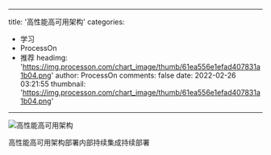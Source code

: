 
---
title: '高性能高可用架构'
categories: 
 - 学习
 - ProcessOn
 - 推荐
headimg: 'https://img.processon.com/chart_image/thumb/61ea556e1efad407831a1b04.png'
author: ProcessOn
comments: false
date: 2022-02-26 03:21:55
thumbnail: 'https://img.processon.com/chart_image/thumb/61ea556e1efad407831a1b04.png'
---

<div>   
<img class="thumb" alt="高性能高可用架构" src="https://img.processon.com/chart_image/thumb/61ea556e1efad407831a1b04.png" referrerpolicy="no-referrer">
<p>高性能高可用架构部署内部持续集成持续部署</p>  
</div>
            